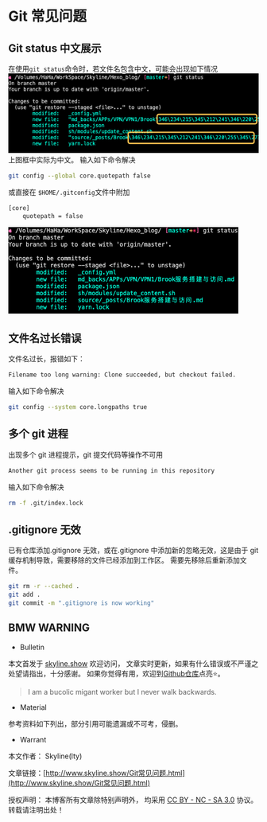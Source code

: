 # Git 常见问题

## Git status 中文展示

在使用`git status`命令时，若文件名包含中文，可能会出现如下情况
![Git常见问题20220506142709](https://raw.githubusercontent.com/skylinety/blog-pics/master/imgs/Git%E5%B8%B8%E8%A7%81%E9%97%AE%E9%A2%9820220506142709.png)
上图框中实际为中文。
输入如下命令解决

```sh
git config --global core.quotepath false
```

或直接在 `$HOME/.gitconfig`文件中附加

```sh
[core]
    quotepath = false
```

![Git常见问题20220506142815](https://raw.githubusercontent.com/skylinety/blog-pics/master/imgs/Git%E5%B8%B8%E8%A7%81%E9%97%AE%E9%A2%9820220506142815.png)

## 文件名过长错误

文件名过长，报错如下：

```sh
Filename too long warning: Clone succeeded, but checkout failed.
```

输入如下命令解决

```sh
git config --system core.longpaths true
```

## 多个 git 进程

出现多个 git 进程提示，git 提交代码等操作不可用

```sh
Another git process seems to be running in this repository
```

输入如下命令解决

```sh
rm -f .git/index.lock
```

## .gitignore 无效

已有仓库添加.gitignore 无效，或在.gitignore 中添加新的忽略无效，这是由于 git 缓存机制导致，需要移除的文件已经添加到工作区。
需要先移除后重新添加文件。

```sh
git rm -r --cached .
git add .
git commit -m ".gitignore is now working"

```

## BMW WARNING

- Bulletin

本文首发于 [skyline.show](http://www.skyline.show) 欢迎访问，
文章实时更新，如果有什么错误或不严谨之处望请指出，十分感谢。
如果你觉得有用，欢迎到[Github仓库](https://github.com/skylinety/Blog)点亮⭐️。

> I am a bucolic migant worker but I never walk backwards.

- Material

参考资料如下列出，部分引用可能遗漏或不可考，侵删。

>  

- Warrant

本文作者： Skyline(lty)

文章链接：[http://www.skyline.show/Git常见问题.html](http://www.skyline.show/Git常见问题.html)

授权声明： 本博客所有文章除特别声明外， 均采用 [CC BY - NC - SA 3.0](https://creativecommons.org/licenses/by-nc-sa/3.0/deed.zh) 协议。 转载请注明出处！
